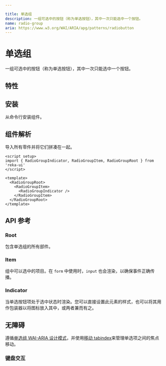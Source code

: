 ```yaml
---

title: 单选组
description: 一组可选中的按钮（称为单选按钮），其中一次只能选中一个按钮。
name: radio-group
aria: https://www.w3.org/WAI/ARIA/apg/patterns/radiobutton
---
```


# 单选组

<Description>
一组可选中的按钮（称为单选按钮），其中一次只能选中一个按钮。
</Description>

<ComponentPreview name="RadioGroup" />

## 特性

<Highlights
  :features="[
    '全键盘导航',
    '支持水平/垂直方向',
    '可以是受控的或非受控的',
  ]"
/>

## 安装

从命令行安装组件。

<InstallationTabs value="reka-ui" />

## 组件解析

导入所有零件并将它们拼凑在一起。

```vue
<script setup>
import { RadioGroupIndicator, RadioGroupItem, RadioGroupRoot } from 'reka-ui'
</script>

<template>
  <RadioGroupRoot>
    <RadioGroupItem>
      <RadioGroupIndicator />
    </RadioGroupItem>
  </RadioGroupRoot>
</template>
```

## API 参考

### Root

包含单选组的所有部件。

<!-- @include: @/zh/meta/RadioGroupRoot.md -->

<DataAttributesTable
  :data="[
    {
      attribute: '[data-disabled]',
      values: '禁用时存在',
    },
  ]"
/>

### Item

组中可以选中的项目。在 `form` 中使用时，`input` 也会渲染，以确保事件正确传播。

<!-- @include: @/zh/meta/RadioGroupItem.md -->

<DataAttributesTable
  :data="[
    {
      attribute: '[data-state]',
      values: ['checked', 'unchecked'],
    },
    {
      attribute: '[data-disabled]',
      values: '禁用时存在',
    },
  ]"
/>

### Indicator

当单选按钮项处于选中状态时渲染。您可以直接设置此元素的样式，也可以将其用作包装器以将图标放入其中，或两者兼而有之。

<PresenceCallout />

<!-- @include: @/zh/meta/RadioGroupIndicator.md -->

<DataAttributesTable
  :data="[
    {
      attribute: '[data-state]',
      values: ['checked', 'unchecked'],
    },
    {
      attribute: '[data-disabled]',
      values: '禁用时存在',
    },
  ]"
/>

## 无障碍

遵循[单选组 WAI-ARIA 设计模式](https://www.w3.org/WAI/ARIA/apg/patterns/radiobutton)，并使用[移动 tabindex](https://www.w3.org/TR/wai-aria-practices-1.2/examples/radio/radio.html)来管理单选项之间的焦点移动。

### 键盘交互

<KeyboardTable
  :data="[
    {
      keys: ['Tab'],
      description: '将焦点移动到选中的单选按钮项或组中的第一个单选按钮项。',
    },
    {
      keys: ['Space'],
      description: '当焦点位于未选中的单选项上时，选中它。',
    },
    {
      keys: ['ArrowDown'],
      description: '移动焦点并选中组中的下一个单选项。',
    },
    {
      keys: ['ArrowRight'],
      description: '移动焦点并选中组中的下一个单选项。',
    },
    {
      keys: ['ArrowUp'],
      description: '移动焦点到组内的上一个单选项',
    },
    {
      keys: ['ArrowLeft'],
      description: '移动焦点到组内的上一个单选项',
    },
  ]"
/>
